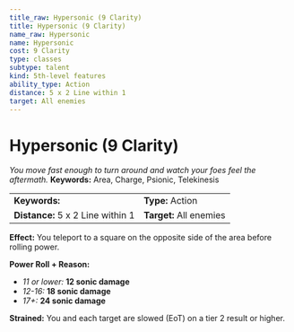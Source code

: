 ```yaml
---
title_raw: Hypersonic (9 Clarity)
title: Hypersonic (9 Clarity)
name_raw: Hypersonic
name: Hypersonic
cost: 9 Clarity
type: classes
subtype: talent
kind: 5th-level features
ability_type: Action
distance: 5 x 2 Line within 1
target: All enemies
---
```


# Hypersonic (9 Clarity)

*You move fast enough to turn around and watch your foes feel the aftermath.* **Keywords:** Area, Charge, Psionic, Telekinesis

|                                   |                         |
| :-------------------------------- | :---------------------- |
| **Keywords:**                     | **Type:** Action        |
| **Distance:** 5 x 2 Line within 1 | **Target:** All enemies |

**Effect:** You teleport to a square on the opposite side of the area before rolling power.

**Power Roll + Reason:**

- *11 or lower:* **12 sonic damage**
- *12-16:* **18 sonic damage**
- *17+:* **24 sonic damage**

**Strained:** You and each target are slowed (EoT) on a tier 2 result or higher.

